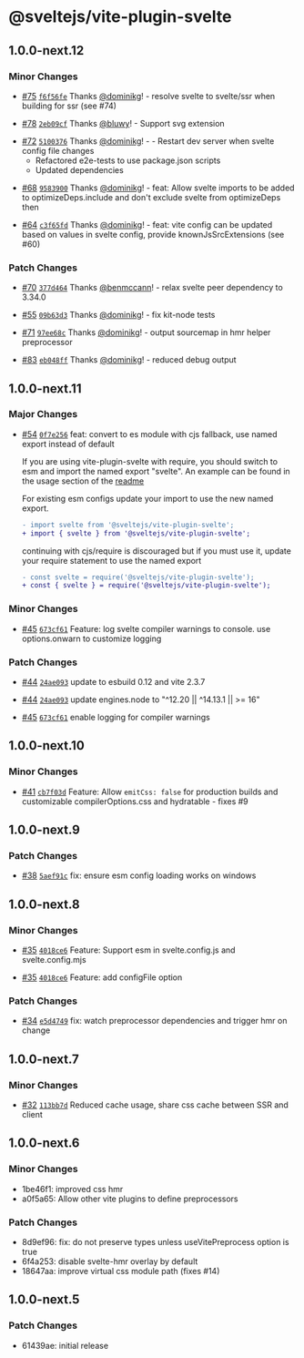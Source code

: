 # @sveltejs/vite-plugin-svelte

## 1.0.0-next.12

### Minor Changes

- [#75](https://github.com/sveltejs/vite-plugin-svelte/pull/75) [`f6f56fe`](https://github.com/sveltejs/vite-plugin-svelte/commit/f6f56fee7d3567196052a23440cb1818187fa232) Thanks [@dominikg](https://github.com/dominikg)! - resolve svelte to svelte/ssr when building for ssr (see #74)

* [#78](https://github.com/sveltejs/vite-plugin-svelte/pull/78) [`2eb09cf`](https://github.com/sveltejs/vite-plugin-svelte/commit/2eb09cf180c7ebf0fb4ccfccee663e5264b3814c) Thanks [@bluwy](https://github.com/bluwy)! - Support svg extension

- [#72](https://github.com/sveltejs/vite-plugin-svelte/pull/72) [`5100376`](https://github.com/sveltejs/vite-plugin-svelte/commit/5100376ef91d5e39ec00222f1043e4fda047678b) Thanks [@dominikg](https://github.com/dominikg)! - - Restart dev server when svelte config file changes
  - Refactored e2e-tests to use package.json scripts
  - Updated dependencies

* [#68](https://github.com/sveltejs/vite-plugin-svelte/pull/68) [`9583900`](https://github.com/sveltejs/vite-plugin-svelte/commit/9583900a2b3600133cee3a46b6dbb7df137977b6) Thanks [@dominikg](https://github.com/dominikg)! - feat: Allow svelte imports to be added to optimizeDeps.include and don't exclude svelte from optimizeDeps then

- [#64](https://github.com/sveltejs/vite-plugin-svelte/pull/64) [`c3f65fd`](https://github.com/sveltejs/vite-plugin-svelte/commit/c3f65fdf414b22810ad60817b3e1e62790ba816f) Thanks [@dominikg](https://github.com/dominikg)! - feat: vite config can be updated based on values in svelte config, provide knownJsSrcExtensions (see #60)

### Patch Changes

- [#70](https://github.com/sveltejs/vite-plugin-svelte/pull/70) [`377d464`](https://github.com/sveltejs/vite-plugin-svelte/commit/377d464eba30c56f012deba3d306cb5a7195b787) Thanks [@benmccann](https://github.com/benmccann)! - relax svelte peer dependency to 3.34.0

* [#55](https://github.com/sveltejs/vite-plugin-svelte/pull/55) [`09b63d3`](https://github.com/sveltejs/vite-plugin-svelte/commit/09b63d32e8816acc554a66d4d01062be197dfbb7) Thanks [@dominikg](https://github.com/dominikg)! - fix kit-node tests

- [#71](https://github.com/sveltejs/vite-plugin-svelte/pull/71) [`97ee68c`](https://github.com/sveltejs/vite-plugin-svelte/commit/97ee68c5106e58b2e7c4eb97e8cf7dd1c52bbfd3) Thanks [@dominikg](https://github.com/dominikg)! - output sourcemap in hmr helper preprocessor

* [#83](https://github.com/sveltejs/vite-plugin-svelte/pull/83) [`eb048ff`](https://github.com/sveltejs/vite-plugin-svelte/commit/eb048ff9419488f75869ffb880a78a2a3aa5a6bb) Thanks [@dominikg](https://github.com/dominikg)! - reduced debug output

## 1.0.0-next.11

### Major Changes

- [#54](https://github.com/sveltejs/vite-plugin-svelte/pull/54) [`0f7e256`](https://github.com/sveltejs/vite-plugin-svelte/commit/0f7e256a9ebb0ee9ac6075146d27bf4f11ecdab3) feat: convert to es module with cjs fallback, use named export instead of default

  If you are using vite-plugin-svelte with require, you should switch to esm and import the named export "svelte".
  An example can be found in the usage section of the [readme](README.md)

  For existing esm configs update your import to use the new named export.

  ```diff
  - import svelte from '@sveltejs/vite-plugin-svelte';
  + import { svelte } from '@sveltejs/vite-plugin-svelte';
  ```

  continuing with cjs/require is discouraged but if you must use it, update your require statement to use the named export

  ```diff
  - const svelte = require('@sveltejs/vite-plugin-svelte');
  + const { svelte } = require('@sveltejs/vite-plugin-svelte');
  ```

### Minor Changes

- [#45](https://github.com/sveltejs/vite-plugin-svelte/pull/45) [`673cf61`](https://github.com/sveltejs/vite-plugin-svelte/commit/673cf61b3800e7a64be2b73a7273909da95729d2) Feature: log svelte compiler warnings to console. use options.onwarn to customize logging

### Patch Changes

- [#44](https://github.com/sveltejs/vite-plugin-svelte/pull/44) [`24ae093`](https://github.com/sveltejs/vite-plugin-svelte/commit/24ae0934301cb50506bf39cdccc07ad3eac546fd) update to esbuild 0.12 and vite 2.3.7

* [#44](https://github.com/sveltejs/vite-plugin-svelte/pull/44) [`24ae093`](https://github.com/sveltejs/vite-plugin-svelte/commit/24ae0934301cb50506bf39cdccc07ad3eac546fd) update engines.node to "^12.20 || ^14.13.1 || >= 16"

- [#45](https://github.com/sveltejs/vite-plugin-svelte/pull/45) [`673cf61`](https://github.com/sveltejs/vite-plugin-svelte/commit/673cf61b3800e7a64be2b73a7273909da95729d2) enable logging for compiler warnings

## 1.0.0-next.10

### Minor Changes

- [#41](https://github.com/sveltejs/vite-plugin-svelte/pull/41) [`cb7f03d`](https://github.com/sveltejs/vite-plugin-svelte/commit/cb7f03d61c19f0b98c6412c11bbaa4af978da9ed) Feature: Allow `emitCss: false` for production builds and customizable compilerOptions.css and hydratable - fixes #9

## 1.0.0-next.9

### Patch Changes

- [#38](https://github.com/sveltejs/vite-plugin-svelte/pull/38) [`5aef91c`](https://github.com/sveltejs/vite-plugin-svelte/commit/5aef91c8752c8de94a1f1fcb28618606b7c44670) fix: ensure esm config loading works on windows

## 1.0.0-next.8

### Minor Changes

- [#35](https://github.com/sveltejs/vite-plugin-svelte/pull/35) [`4018ce6`](https://github.com/sveltejs/vite-plugin-svelte/commit/4018ce621b4df75877e0e18057c332f27158d42b) Feature: Support esm in svelte.config.js and svelte.config.mjs

* [#35](https://github.com/sveltejs/vite-plugin-svelte/pull/35) [`4018ce6`](https://github.com/sveltejs/vite-plugin-svelte/commit/4018ce621b4df75877e0e18057c332f27158d42b) Feature: add configFile option

### Patch Changes

- [#34](https://github.com/sveltejs/vite-plugin-svelte/pull/34) [`e5d4749`](https://github.com/sveltejs/vite-plugin-svelte/commit/e5d4749c0850260a295daab9cb15866fe58ee709) fix: watch preprocessor dependencies and trigger hmr on change

## 1.0.0-next.7

### Minor Changes

- [#32](https://github.com/sveltejs/vite-plugin-svelte/pull/32) [`113bb7d`](https://github.com/sveltejs/vite-plugin-svelte/commit/113bb7dc330a7517085d12d1d0758a376a12253f) Reduced cache usage, share css cache between SSR and client

## 1.0.0-next.6

### Minor Changes

- 1be46f1: improved css hmr
- a0f5a65: Allow other vite plugins to define preprocessors

### Patch Changes

- 8d9ef96: fix: do not preserve types unless useVitePreprocess option is true
- 6f4a253: disable svelte-hmr overlay by default
- 18647aa: improve virtual css module path (fixes #14)

## 1.0.0-next.5

### Patch Changes

- 61439ae: initial release
